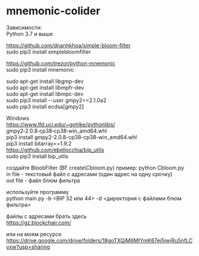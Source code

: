 # mnemonic-colider

Зависимости:  
Python 3.7 и выше  

https://github.com/dnanhkhoa/simple-bloom-filter  
sudo pip3 install simplebloomfilter  

https://github.com/trezor/python-mnemonic  
sudo pip3 install mnemonic  
  
sudo apt-get install libgmp-dev  
sudo apt-get install libmpfr-dev  
sudo apt-get install libmpc-dev  
sudo pip3 install --user gmpy2==2.1.0a2  
sudo pip3 install ecdsa[gmpy2]  

Windows  
https://www.lfd.uci.edu/~gohlke/pythonlibs/  
gmpy2‑2.0.8‑cp38‑cp38‑win_amd64.whl  
pip3 install gmpy2-2.0.8-cp38-cp38-win_amd64.whl  
pip3 install bitarray==1.9.2  
https://github.com/ebellocchia/bip_utils  
sudo pip3 install bip_utils  

создайте BloobFilter (BF create\Cbloom.py)
пример:
python Cbloom.py <in file> <outfile>  
  in file - текстовый файл с адресами (один адрес на одну срочку)  
  out file - файл блюм фильтра  
  
используйте программу  
  python main.py -b <BIP 32 или 44> -d <директория с файлами блюм фильтра>  
  
файлы с адресами брать здесь  
https://gz.blockchair.com/
  
или на моем ресурсе  
https://drive.google.com/drive/folders/18goTXQiM6MIYmK67ej5jwjRu5nfLCyxw?usp=sharing
